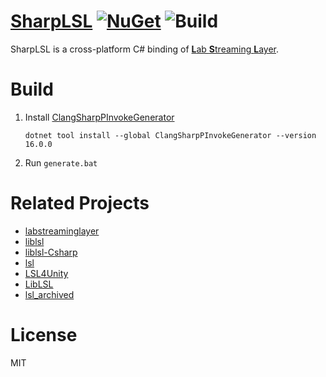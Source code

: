 # [SharpLSL](https://github.com/myd7349/SharpLSL) [![NuGet](https://img.shields.io/nuget/v/SharpLSL.svg)](https://www.nuget.org/packages/SharpLSL/) ![Build](https://github.com/myd7349/SharpLSL/actions/workflows/build.yml/badge.svg)

SharpLSL is a cross-platform C# binding of [**L**ab **S**treaming **L**ayer](https://github.com/sccn/labstreaminglayer).

# Build

1. Install [ClangSharpPInvokeGenerator](https://github.com/dotnet/ClangSharp)

   ```
   dotnet tool install --global ClangSharpPInvokeGenerator --version 16.0.0
   ```

2. Run `generate.bat`

# Related Projects

- [labstreaminglayer](https://github.com/sccn/labstreaminglayer)
- [liblsl](https://github.com/sccn/liblsl)
- [liblsl-Csharp](https://github.com/labstreaminglayer/liblsl-Csharp)
- [lsl](https://github.com/emotional-cities/lsl)
- [LSL4Unity](https://github.com/labstreaminglayer/LSL4Unity)
- [LibLSL](https://github.com/Diademics-Pty-Ltd/LibLSL)
- [lsl_archived](https://github.com/sccn/lsl_archived)

# License

MIT
